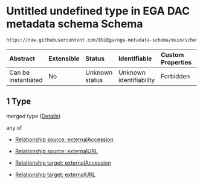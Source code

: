 # Untitled undefined type in EGA DAC metadata schema Schema

```txt
https://raw.githubusercontent.com/EbiEga/ega-metadata-schema/main/schemas/EGA.DAC.json#/properties/dacRelationships/items/allOf/1/anyOf/2/allOf/1
```



| Abstract            | Extensible | Status         | Identifiable            | Custom Properties | Additional Properties | Access Restrictions | Defined In                                                             |
| :------------------ | :--------- | :------------- | :---------------------- | :---------------- | :-------------------- | :------------------ | :--------------------------------------------------------------------- |
| Can be instantiated | No         | Unknown status | Unknown identifiability | Forbidden         | Allowed               | none                | [EGA.DAC.json\*](../../../schemas/EGA.DAC.json "open original schema") |

## 1 Type

merged type ([Details](ega-properties-dac-relationships-items-allof-relationship-constraints-for-a-dac-anyof-relationships-of-external-accessions-and-urls-optional-ones-allof-1.md))

any of

*   [Relationship source: externalAccession](ega-4-defs-relationship-source-externalaccession.md "check type definition")

*   [Relationship source: externalURL](ega-4-defs-relationship-source-externalurl.md "check type definition")

*   [Relationship target: externalAccession](ega-4-defs-relationship-target-externalaccession.md "check type definition")

*   [Relationship target: externalURL](ega-4-defs-relationship-target-externalurl.md "check type definition")
